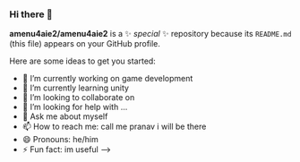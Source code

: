 ### Hi there 👋

**amenu4aie2/amenu4aie2** is a ✨ _special_ ✨ repository because its `README.md` (this file) appears on your GitHub profile.

Here are some ideas to get you started:

- 🔭 I’m currently working on game development
- 🌱 I’m currently learning unity
- 👯 I’m looking to collaborate on 
- 🤔 I’m looking for help with ...
- 💬 Ask me about myself
- 📫 How to reach me: call me pranav i will be there
- 😄 Pronouns: he/him
- ⚡ Fun fact: im useful
-->
